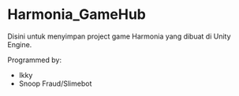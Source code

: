 # Harmonia_GameHub
Disini untuk menyimpan project game Harmonia yang dibuat di Unity Engine.

Programmed by:
- Ikky
- Snoop Fraud/Slimebot
